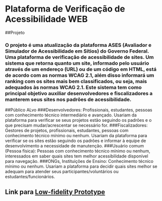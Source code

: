 # Plataforma de Verificação de Acessibilidade WEB

##Projeto
### O projeto é uma atualização da plataforma ASES (Avaliador e Simulador de Acessibilidade em Sítios) do Governo Federal. Uma plataforma de verificação de acessibilidade de sites. Um sistema que retorna quanto um site, informado pelo usuário através de um endereço (URL) ou de um código em HTML, está de acordo com as normas WCAG 2.1, além disso informará um ranking com os sites mais bem classificados, ou seja, mais adequados às normas WCAG 2.1. Este sistema tem como principal objetivo auxiliar desenvolvedores e fiscalizadores a manterem seus sites nos padrões de acessibilidade.


##Público ALvo
###Desenvolvedores: Profissionais, estudantes, pessoas com conhecimento técnico intermediário e avançado. Usariam da plataforma para verificar se seus projetos estão seguindo os padrões e o que precisam mudar/acrescentar se necessário for.
###Fiscalizadores: Gestores de projetos, profissionais, estudantes, pessoas com conhecimento técnico mínimo ou nenhum. Usariam da plataforma para verificar se os sites estão seguindo os padrões e informar à equipe de desenvolvimento a necessidade de manutenção.
###Usuário comum (Pessoa física): Pessoas com conhecimento técnico mínimo ou nenhum, interessados em saber quais sites tem melhor acessibilidade disponível para navegação.
###ONGs, Instituições de Ensino: Conhecimento técnico mínimo ou nenhum. Usariam a plataforma para decidir quais sites melhor se adequam para atender seus participantes/voluntários ou estudantes/funcionários.

## Link para  [Low-fidelity Prototype](https://balsamiq.cloud/sa99tre/pfh34ag?authuser=0)
